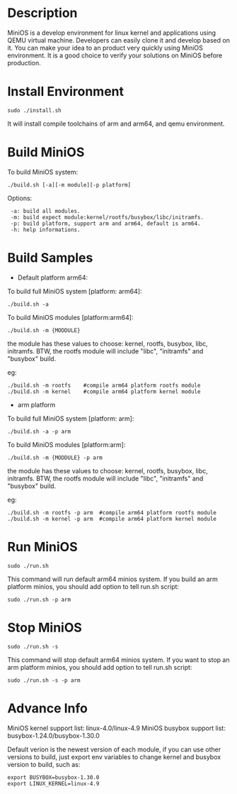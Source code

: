 # Description

MiniOS is a develop environment for linux kernel and applications using QEMU virtual machine. Developers can easily clone it and develop based on it. You can make your idea to an product very quickly using MiniOS environment. It is a good choice to verify your solutions on MiniOS before production.

# Install Environment

```
sudo ./install.sh
```
It will install compile toolchains of arm and arm64, and qemu environment.

# Build MiniOS

To build MiniOS system:

```
./build.sh [-a][-m module][-p platform]
```
Options:

```
 -a: build all modules.
 -m: build expect module:kernel/rootfs/busybox/libc/initramfs.
 -p: build platform, support arm and arm64, default is arm64.
 -h: help informations.
```

# Build Samples

 - Default platform arm64:

To build full MiniOS system [platform: arm64]:

```
./build.sh -a
```

To build MiniOS modules [platform:arm64]:

```
./build.sh -m {MODDULE}
```

the module has these values to choose: kernel, rootfs, busybox, libc, initramfs.
BTW, the rootfs module will include "libc", "initramfs" and "busybox" build.

eg:

```
./build.sh -m rootfs    #compile arm64 platform rootfs module
./build.sh -m kernel    #compile arm64 platform kernel module
```
 - arm platform

To build full MiniOS system [platform: arm]:

```
./build.sh -a -p arm
```

To build MiniOS modules [platform:arm]:

```
./build.sh -m {MODDULE} -p arm
```

the module has these values to choose: kernel, rootfs, busybox, libc, initramfs.
BTW, the rootfs module will include "libc", "initramfs" and "busybox" build.

eg:

```
./build.sh -m rootfs -p arm  #compile arm64 platform rootfs module
./build.sh -m kernel -p arm  #compile arm64 platform kernel module
```

# Run MiniOS

```
sudo ./run.sh
```
This command will run default arm64 minios system. If you build an arm platform minios,
you should add option to tell run.sh script:

```
sudo ./run.sh -p arm
```

# Stop MiniOS

```
sudo ./run.sh -s
```
This command will stop default arm64 minios system. If you want to stop an arm platform minios,
you should add option to tell run.sh script:

```
sudo ./run.sh -s -p arm
```
# Advance Info

MiniOS kernel support list: linux-4.0/linux-4.9
MiniOS busybox support list: busybox-1.24.0/busybox-1.30.0

Default verion is the newest version of each module, if you can use other versions to build,
just export env variables to change kernel and busybox version to build, such as:

```
export BUSYBOX=busybox-1.30.0
export LINUX_KERNEL=linux-4.9
```
